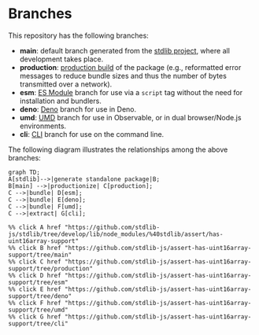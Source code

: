 <!--

@license Apache-2.0

Copyright (c) 2023 The Stdlib Authors.

Licensed under the Apache License, Version 2.0 (the "License");
you may not use this file except in compliance with the License.
You may obtain a copy of the License at

    http://www.apache.org/licenses/LICENSE-2.0

Unless required by applicable law or agreed to in writing, software
distributed under the License is distributed on an "AS IS" BASIS,
WITHOUT WARRANTIES OR CONDITIONS OF ANY KIND, either express or implied.
See the License for the specific language governing permissions and
limitations under the License.

-->

# Branches

This repository has the following branches:

-   **main**: default branch generated from the [stdlib project][stdlib-url], where all development takes place.
-   **production**: [production build][production-url] of the package (e.g., reformatted error messages to reduce bundle sizes and thus the number of bytes transmitted over a network).
-   **esm**: [ES Module][esm-url] branch for use via a `script` tag without the need for installation and bundlers.
-   **deno**: [Deno][deno-url] branch for use in Deno.
-   **umd**: [UMD][umd-url] branch for use in Observable, or in dual browser/Node.js environments.
-   **cli**: [CLI][cli-url] branch for use on the command line.

The following diagram illustrates the relationships among the above branches:

```mermaid
graph TD;
A[stdlib]-->|generate standalone package|B;
B[main] -->|productionize| C[production];
C -->|bundle| D[esm];
C -->|bundle| E[deno];
C -->|bundle| F[umd];
C -->|extract| G[cli];

%% click A href "https://github.com/stdlib-js/stdlib/tree/develop/lib/node_modules/%40stdlib/assert/has-uint16array-support"
%% click B href "https://github.com/stdlib-js/assert-has-uint16array-support/tree/main"
%% click C href "https://github.com/stdlib-js/assert-has-uint16array-support/tree/production"
%% click D href "https://github.com/stdlib-js/assert-has-uint16array-support/tree/esm"
%% click E href "https://github.com/stdlib-js/assert-has-uint16array-support/tree/deno"
%% click F href "https://github.com/stdlib-js/assert-has-uint16array-support/tree/umd"
%% click G href "https://github.com/stdlib-js/assert-has-uint16array-support/tree/cli"
```

[stdlib-url]: https://github.com/stdlib-js/stdlib/tree/develop/lib/node_modules/%40stdlib/assert/has-uint16array-support
[production-url]: https://github.com/stdlib-js/assert-has-uint16array-support/tree/production
[deno-url]: https://github.com/stdlib-js/assert-has-uint16array-support/tree/deno
[umd-url]: https://github.com/stdlib-js/assert-has-uint16array-support/tree/umd
[esm-url]: https://github.com/stdlib-js/assert-has-uint16array-support/tree/esm
[cli-url]: https://github.com/stdlib-js/assert-has-uint16array-support/tree/cli